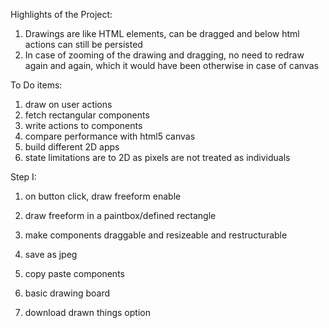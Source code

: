 Highlights of the Project:

1. Drawings are like HTML elements, can be dragged and below html actions can still be persisted
2. In case of zooming of the drawing and dragging, no need to redraw again and again, which it would have been otherwise in case of canvas

To Do items:

1. draw on user actions
2. fetch rectangular components
3. write actions to components
4. compare performance with html5 canvas
5. build different 2D apps
6. state limitations are to 2D as pixels are not treated as individuals

Step I:
1. on button click, draw freeform enable
2. draw freeform in a paintbox/defined rectangle
3. make components draggable and resizeable and restructurable
4. save as jpeg
5. copy paste components

1. basic drawing board
2. download drawn things option